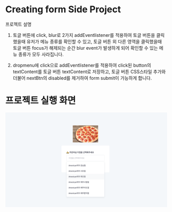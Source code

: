 # Creating form Side Project

프로젝트 설명

1. 토글 버튼에 click, blur로 2가지 addEventlistener를 적용하여 토글 버튼을 클릭했을때 유저가 메뉴 종류를 확인할 수 있고, 토글 버튼 외 다른 영역을 클릭했을때 토글 버튼 focus가 해제되는 순간 blur event가 발생하게 되어 확인할 수 있는 메뉴 종류가 모두 사라집니다.

2. dropmenu에 click으로 addEventlistener를 적용하여 click된 button의 textContent를 토글 버튼 textContent로 저장하고, 토글 버튼 CSS스타일 추가와 더불어 nextBtn의 disabled를 제거하여 form submit이 가능하게 합니다.

# 프로젝트 실행 화면

<img src="Pizzamenu.png">
